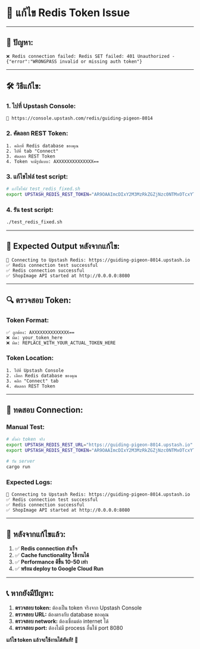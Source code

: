 # 🔧 **แก้ไข Redis Token Issue**

---

## 🚨 **ปัญหา:**

```
❌ Redis connection failed: Redis SET failed: 401 Unauthorized - {"error":"WRONGPASS invalid or missing auth token"}
```

---

## 🛠 **วิธีแก้ไข:**

### **1. ไปที่ Upstash Console:**
```
🔗 https://console.upstash.com/redis/guiding-pigeon-8014
```

### **2. คัดลอก REST Token:**
```
1. คลิกที่ Redis database ของคุณ
2. ไปที่ tab "Connect"
3. คัดลอก REST Token
4. Token จะมีรูปแบบ: AXXXXXXXXXXXXXX==
```

### **3. แก้ไขไฟล์ test script:**
```bash
# แก้ไขไฟล์ test_redis_fixed.sh
export UPSTASH_REDIS_REST_TOKEN="AR9OAAImcDIxY2M3MzRkZGZjNzc0NTMxOTcxYTc0NGMzZGVkYmVmNHAyODAxNA"
```

### **4. รัน test script:**
```bash
./test_redis_fixed.sh
```

---

## 🎯 **Expected Output หลังจากแก้ไข:**

```
🔗 Connecting to Upstash Redis: https://guiding-pigeon-8014.upstash.io
✅ Redis connection test successful
✅ Redis connection successful
✅ ShopImage API started at http://0.0.0.0:8080
```

---

## 🔍 **ตรวจสอบ Token:**

### **Token Format:**
```
✅ ถูกต้อง: AXXXXXXXXXXXXXX==
❌ ผิด: your_token_here
❌ ผิด: REPLACE_WITH_YOUR_ACTUAL_TOKEN_HERE
```

### **Token Location:**
```
1. ไปที่ Upstash Console
2. เลือก Redis database ของคุณ
3. คลิก "Connect" tab
4. คัดลอก REST Token
```

---

## 🚀 **ทดสอบ Connection:**

### **Manual Test:**
```bash
# ตั้งค่า token จริง
export UPSTASH_REDIS_REST_URL="https://guiding-pigeon-8014.upstash.io"
export UPSTASH_REDIS_REST_TOKEN="AR9OAAImcDIxY2M3MzRkZGZjNzc0NTMxOTcxYTc0NGMzZGVkYmVmNHAyODAxNA"

# รัน server
cargo run
```

### **Expected Logs:**
```
🔗 Connecting to Upstash Redis: https://guiding-pigeon-8014.upstash.io
✅ Redis connection test successful
✅ Redis connection successful
✅ ShopImage API started at http://0.0.0.0:8080
```

---

## 🎉 **หลังจากแก้ไขแล้ว:**

1. ✅ **Redis connection สำเร็จ**
2. ✅ **Cache functionality ใช้งานได้**
3. ✅ **Performance ดีขึ้น 10-50 เท่า**
4. ✅ **พร้อม deploy to Google Cloud Run**

---

## 📞 **หากยังมีปัญหา:**

1. **ตรวจสอบ token:** ต้องเป็น token จริงจาก Upstash Console
2. **ตรวจสอบ URL:** ต้องตรงกับ database ของคุณ
3. **ตรวจสอบ network:** ต้องเชื่อมต่อ internet ได้
4. **ตรวจสอบ port:** ต้องไม่มี process อื่นใช้ port 8080

**แก้ไข token แล้วจะใช้งานได้ทันที! 🚀**
